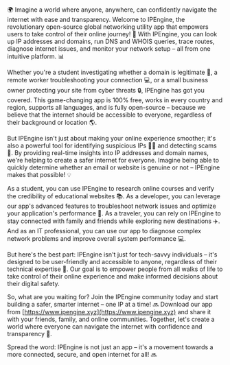 🌍 Imagine a world where anyone, anywhere, can confidently navigate the internet with ease and transparency. Welcome to IPEngine, the revolutionary open-source global networking utility app that empowers users to take control of their online journey! 💪 With IPEngine, you can look up IP addresses and domains, run DNS and WHOIS queries, trace routes, diagnose internet issues, and monitor your network setup – all from one intuitive platform. 📊

Whether you're a student investigating whether a domain is legitimate 🤔, a remote worker troubleshooting your connection 💻, or a small business owner protecting your site from cyber threats 🔒, IPEngine has got you covered. This game-changing app is 100% free, works in every country and region, supports all languages, and is fully open-source – because we believe that the internet should be accessible to everyone, regardless of their background or location 🌎.

But IPEngine isn't just about making your online experience smoother; it's also a powerful tool for identifying suspicious IPs 🕵️‍♀️ and detecting scams 👮. By providing real-time insights into IP addresses and domain names, we're helping to create a safer internet for everyone. Imagine being able to quickly determine whether an email or website is genuine or not – IPEngine makes that possible! 💡

As a student, you can use IPEngine to research online courses and verify the credibility of educational websites 📚. As a developer, you can leverage our app's advanced features to troubleshoot network issues and optimize your application's performance 🚀. As a traveler, you can rely on IPEngine to stay connected with family and friends while exploring new destinations ✈️. And as an IT professional, you can use our app to diagnose complex network problems and improve overall system performance 💻.

But here's the best part: IPEngine isn't just for tech-savvy individuals – it's designed to be user-friendly and accessible to anyone, regardless of their technical expertise 🤝. Our goal is to empower people from all walks of life to take control of their online experience and make informed decisions about their digital safety.

So, what are you waiting for? Join the IPEngine community today and start building a safer, smarter internet – one IP at a time! 🔜 Download our app from [https://www.ipengine.xyz](https://www.ipengine.xyz) and share it with your friends, family, and online communities. Together, let's create a world where everyone can navigate the internet with confidence and transparency 🌟.

Spread the word: IPEngine is not just an app – it's a movement towards a more connected, secure, and open internet for all! 🔜